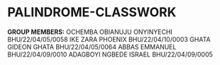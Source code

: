 # PALINDROME-CLASSWORK
**GROUP MEMBERS:**
OCHEMBA OBIANUJU ONYINYECHI  BHU/22/04/05/0058
IKE ZARA PHOENIX             BHU/22/04/10/0003
GHATA GIDEON GHATA           BHU/22/04/05/0064
ABBAS EMMANUEL               BHU/22/04/09/0010
ADAGBOYI NGBEDE ISRAEL       BHU/22/04/09/0005
